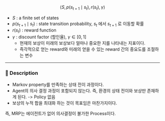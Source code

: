 $$
	\left<S, p(s_{t+1} \mid s_t), r(s_t), \gamma \right>
$$
- $S$ : a finite set of states
- $p(s_{t+1} \mid s_t)$ : state transition probability, $s_t$ 에서 $s_{t+1}$ 로 이동할 확률
- $r(s_t)$ : reward function
- $\gamma$ : discount factor (할인율), $\gamma \in [{0, 1}]$
	- 현재의 보상이 미래의 보상보다 얼마나 중요한 지를 나타내는 지표이다.
	- 즉각적으로 얻는 reward와 미래의 얻을 수 있는 reward 간의 중요도를 조절하는 변수
---

### 🧠 Description
- Markov property를 만족하는 상태 전이 과정이다. 
- Agent의 의사 결정 과정이 포함되지 않는다. 즉, 환경의 상태 전이와 보상만 존재하게 된다. -> Policy 없음
- 보상의 누적 합을 최대화 하는 것이 목표임은 마찬가지이다.

즉, MRP는 에이전트가 없어 의사결정이 불가한 Process이다.
